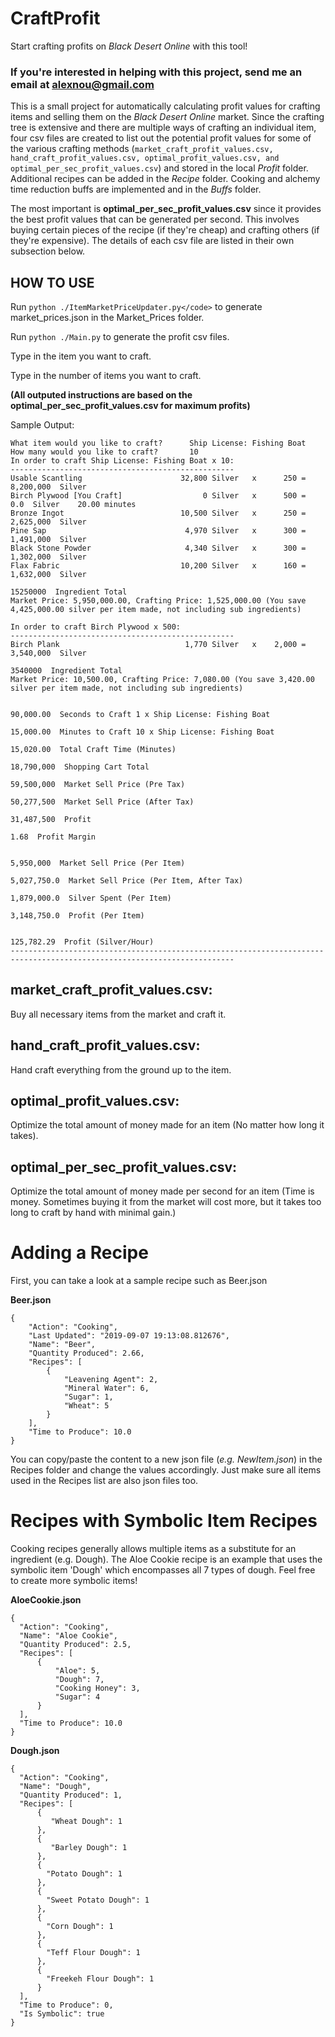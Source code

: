 # CraftProfit

Start crafting profits on *Black Desert Online* with this tool!

### If you're interested in helping with this project, send me an email at alexnou@gmail.com

This is a small project for automatically calculating profit values for crafting items and selling them on the *Black Desert Online* market. Since the crafting tree is extensive and there are multiple ways of crafting an individual item, four csv files are created to list out the potential profit values for some of the various crafting methods (`market_craft_profit_values.csv, hand_craft_profit_values.csv, optimal_profit_values.csv, and optimal_per_sec_profit_values.csv`) and stored in the local *Profit* folder. Additional recipes can be added in the *Recipe* folder. Cooking and alchemy time reduction buffs are implemented and in the *Buffs* folder.

The most important is **optimal_per_sec_profit_values.csv** since it provides the best profit values that can be generated per second. This involves buying certain pieces of the recipe (if they're cheap) and crafting others (if they're expensive). The details of each csv file are listed in their own subsection below.

## HOW TO USE

Run `python ./ItemMarketPriceUpdater.py</code>` to generate market_prices.json in the Market_Prices folder.

Run `python ./Main.py` to generate the profit csv files.

Type in the item you want to craft.

Type in the number of items you want to craft.

**(All outputed instructions are based on the optimal_per_sec_profit_values.csv for maximum profits)**

Sample Output:

```
What item would you like to craft?      Ship License: Fishing Boat
How many would you like to craft?       10  
In order to craft Ship License: Fishing Boat x 10:
--------------------------------------------------
Usable Scantling                      32,800 Silver   x      250 =  8,200,000  Silver
Birch Plywood [You Craft]                  0 Silver   x      500 =        0.0  Silver    20.00 minutes
Bronze Ingot                          10,500 Silver   x      250 =  2,625,000  Silver
Pine Sap                               4,970 Silver   x      300 =  1,491,000  Silver
Black Stone Powder                     4,340 Silver   x      300 =  1,302,000  Silver
Flax Fabric                           10,200 Silver   x      160 =  1,632,000  Silver
                                                                     15250000  Ingredient Total
Market Price: 5,950,000.00, Crafting Price: 1,525,000.00 (You save 4,425,000.00 silver per item made, not including sub ingredients)

In order to craft Birch Plywood x 500:
--------------------------------------------------
Birch Plank                            1,770 Silver   x    2,000 =  3,540,000  Silver
                                                                      3540000  Ingredient Total
Market Price: 10,500.00, Crafting Price: 7,080.00 (You save 3,420.00 silver per item made, not including sub ingredients)

                                                                    90,000.00  Seconds to Craft 1 x Ship License: Fishing Boat
                                                                    15,000.00  Minutes to Craft 10 x Ship License: Fishing Boat
                                                                    15,020.00  Total Craft Time (Minutes)
                                                                   18,790,000  Shopping Cart Total
                                                                   59,500,000  Market Sell Price (Pre Tax)
                                                                   50,277,500  Market Sell Price (After Tax)
                                                                   31,487,500  Profit
                                                                         1.68  Profit Margin

                                                                    5,950,000  Market Sell Price (Per Item)
                                                                  5,027,750.0  Market Sell Price (Per Item, After Tax)
                                                                  1,879,000.0  Silver Spent (Per Item)
                                                                  3,148,750.0  Profit (Per Item)

                                                                   125,782.29  Profit (Silver/Hour)
------------------------------------------------------------------------------------------------------------------------
```

## market_craft_profit_values.csv:

Buy all necessary items from the market and craft it.

## hand_craft_profit_values.csv:

Hand craft everything from the ground up to the item.

## optimal_profit_values.csv:

Optimize the total amount of money made for an item (No matter how long it takes).

## optimal_per_sec_profit_values.csv:

Optimize the total amount of money made per second for an item
(Time is money. Sometimes buying it from the market will cost more, but it takes too long to craft by hand with minimal gain.)

# Adding a Recipe
First, you can take a look at a sample recipe such as Beer.json

**Beer.json**
```
{
    "Action": "Cooking",
    "Last Updated": "2019-09-07 19:13:08.812676",
    "Name": "Beer",
    "Quantity Produced": 2.66,
    "Recipes": [
        {
            "Leavening Agent": 2,
            "Mineral Water": 6,
            "Sugar": 1,
            "Wheat": 5
        }
    ],
    "Time to Produce": 10.0
}
```

You can copy/paste the content to a new json file (*e.g. NewItem.json*) in the Recipes folder and change the values accordingly. Just make sure all items used in the Recipes list are also json files too. 

# Recipes with Symbolic Item Recipes

Cooking recipes generally allows multiple items as a substitute for an ingredient (e.g. Dough). The Aloe Cookie recipe is an example that uses the symbolic item 'Dough' which encompasses all 7 types of dough. Feel free to create more symbolic items!

**AloeCookie.json**
```
{
  "Action": "Cooking",
  "Name": "Aloe Cookie",
  "Quantity Produced": 2.5,
  "Recipes": [
      {
          "Aloe": 5,
          "Dough": 7,
          "Cooking Honey": 3,
          "Sugar": 4
      }
  ],
  "Time to Produce": 10.0
}
```

**Dough.json**
```
{
  "Action": "Cooking",
  "Name": "Dough",
  "Quantity Produced": 1,
  "Recipes": [
      {
         "Wheat Dough": 1
      },
      {
         "Barley Dough": 1
      },
      {
        "Potato Dough": 1
      },
      {
        "Sweet Potato Dough": 1
      },
      {
        "Corn Dough": 1
      },
      {
        "Teff Flour Dough": 1
      },
      {
        "Freekeh Flour Dough": 1
      }
  ],
  "Time to Produce": 0,
  "Is Symbolic": true
}
```


